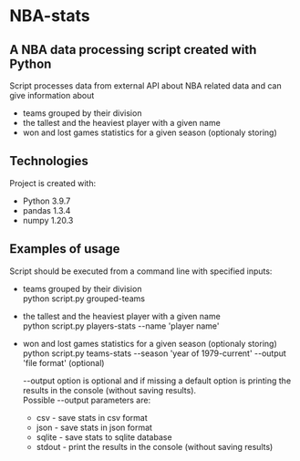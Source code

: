 # NBA-stats
## A NBA data processing script created with Python
Script processes data from external API about NBA related data and can give information about
* teams grouped by their division
* the tallest and the heaviest player with a given name
* won and lost games statistics for a given season (optionaly storing)

## Technologies
Project is created with:
* Python 3.9.7
* pandas 1.3.4
* numpy 1.20.3

## Examples of usage
Script should be executed from a command line with specified inputs:

* teams grouped by their division  
  python script.py grouped-teams

* the tallest and the heaviest player with a given name  
  python script.py players-stats --name 'player name'

* won and lost games statistics for a given season (optionaly storing)  
  python script.py teams-stats --season 'year of 1979-current' --output 'file format' (optional)

  --output option is optional and if missing a default option is printing the results in the console (without saving results).  
  Possible --output parameters are:
  - csv - save stats in csv format
  - json - save stats in json format
  - sqlite - save stats to sqlite database
  - stdout - print the results in the console (without saving results)
